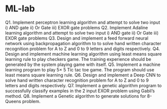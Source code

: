 # ML-lab
Q1. Implement perceptron learning algorithm and attempt to solve two input i) AND gate ii) Or Gate iii) EXOR gate problems
Q2. Implement Adaline learning algorithm and attempt to solve two input i) AND gate ii) Or Gate iii) EXOR gate problems
Q3. Design and implement a feed forward neural network using backpropagation algorithm to to solve hand written character recognition problem for A to Z and 0 to 9 letters and digits respectively. 
Q4. Design and implement machine learning algorithm using least means square learning rule to play checkers game. The training experience should be generated by the system playing game with itself. 
Q5. Implement a machine learning program to play 5× 5 Tic tac toe game. The program should use least means square learning rule.
Q6. Design and implement a Deep CNN to solve hand written character recognition problem for A to Z and 0 to 9 letters and digits respectively.
Q7. Implement a genetic algorithm program to successfully classify examples in the 2 input EXOR problem using Gabil’s method.
Q8. Implement a Genetic algorithm to generate solutions for 8-Queens problem. 

